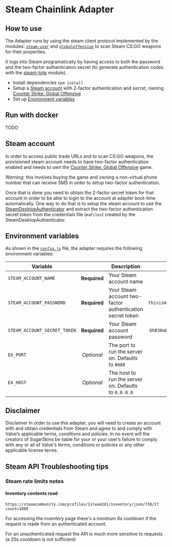 # Steam Chainlink Adapter

## How to use

The Adapter runs by using the steam client protocol implemented by the modules: [`steam-user`](https://github.com/DoctorMcKay/node-steam-user) and [`globaloffensive`](https://github.com/DoctorMcKay/node-globaloffensive) to scan Steam CS:GO weapons  for their properties.

It logs into Steam programatically by having access to both the password and the two-factor authentication secret (to generate authentication codes with the [steam-totp](https://github.com/DoctorMcKay/node-steam-totp) module).

* Install dependencies `npm install`
* Setup a [Steam account]() with 2-factor authentication and secret, owning [Counter Strike: Global Offensive](https://store.steampowered.com/app/730/CounterStrike_Global_Offensive/)
* Set up [Environment variables](#)


## Run with docker

TODO


## Steam account

In order to access public trade URLs and to scan CS:GO weapons, the provisioned steam account needs to have two-factor authentication enabled and needs to *own* the [Counter Strike: Global Offensive](https://store.steampowered.com/app/730/CounterStrike_Global_Offensive/) game.

*Warning*: this involves buying the game and owning a non-virtual phone number that can receive SMS in order to setup two-factor authentication.

Once that is done you need to obtain the 2-factor secret token for that account in order to be able to login to the account at adapter boot-time automatically. One way to do that is to setup the steam account to use the  [SteamDesktopAuthenticator](https://github.com/Jessecar96/SteamDesktopAuthenticator) and extract the two-factor authentication secret token from the credentials file (`maFiles`) created by the SteamDesktopAuthenticator.



## Environment variables

As shown in the [`config.js`](https://github.com/sugarskins/csgo-steam-eth-trade/blob/master/steam-chainlink-adapter/src/config.js) file, the adapter requires the following environment variables:

| Variable      |               | Description | Example |
|---------------|:-------------:|------------- |:---------:|
| `STEAM_ACCOUNT_NAME `     | **Required**  | Your Steam account name | `mynameismrsteam` |
| `STEAM_ACCOUNT_PASSWORD `  | **Required**  | Your Steam account two-factor authentication secret token | `thisismysecretaccountpassword` |
| `STEAM_ACCOUNT_SECRET_TOKEN `  | **Required**  | Your Steam account password | `GhB30aWoHGC67qC4rbSEtpeGcvN=` |
| `EA_PORT `  | *Optional*  | The port to run the server on. Defaults to `8080` | `9000` |
| `EA_HOST` | *Optional* | The host to run the server on. Defaults to `0.0.0.0` | `localhost` |

## Disclaimer 

Disclaimer
In order to use this adapter, you will need to create an account with and obtain credentials from Steam and agree to and comply with Valve’s applicable terms, conditions and policies. In no event will the creators of SugarSkins be liable for your or your user’s failure to comply with any or all of Valve's terms, conditions or policies or any other applicable license terms.


## Steam API Troubleshooting tips
### Steam rate limits notes

#### Inventory contents read

`https://steamcommunity.com/profiles/{steamId}/inventory/json/730/2?count=1000`

For accessing the inventory page there's a minimum 8s cooldown if the request is made from an authenticated account.


For an unauthenticated request the API is much more sensitive to requests (a 20s cooldown is not sufficient)


